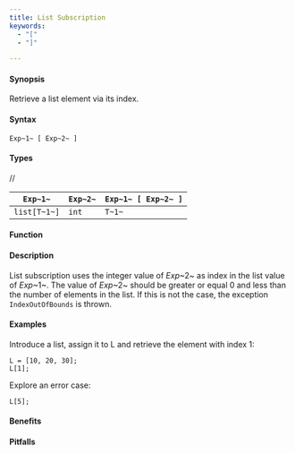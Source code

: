 ```yaml
---
title: List Subscription
keywords:
  - "["
  - "]"

---
```


#### Synopsis

Retrieve a list element via its index.

#### Syntax

`Exp~1~ [ Exp~2~ ]`

#### Types

//

| `Exp~1~`     | `Exp~2~` | `Exp~1~ [ Exp~2~ ]` |
| --- | --- | --- |
| `list[T~1~]` | `int`     | `T~1~`              |


#### Function

#### Description

List subscription uses the integer value of _Exp_~2~ as index in the list value of _Exp_~1~.
The value of _Exp_~2~ should be greater or equal 0 and less than the number of elements in the list.
If this is not the case, the exception `IndexOutOfBounds` is thrown.

#### Examples

Introduce a list, assign it to L and retrieve the element with index 1:
```rascal-shell,continue
L = [10, 20, 30];
L[1];
```
Explore an error case:
```rascal-shell,continue,error
L[5];
```

#### Benefits

#### Pitfalls

